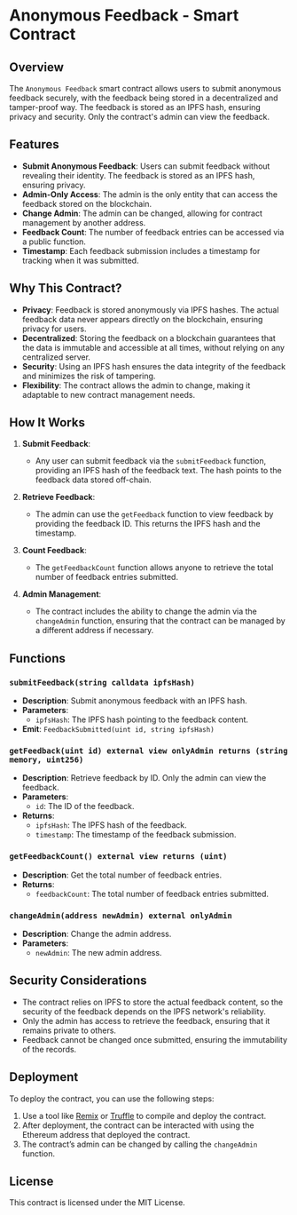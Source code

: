 # Anonymous Feedback - Smart Contract

## Overview

The `Anonymous Feedback` smart contract allows users to submit anonymous feedback securely, with the feedback being stored in a decentralized and tamper-proof way. The feedback is stored as an IPFS hash, ensuring privacy and security. Only the contract's admin can view the feedback.

## Features

- **Submit Anonymous Feedback**: Users can submit feedback without revealing their identity. The feedback is stored as an IPFS hash, ensuring privacy.
- **Admin-Only Access**: The admin is the only entity that can access the feedback stored on the blockchain.
- **Change Admin**: The admin can be changed, allowing for contract management by another address.
- **Feedback Count**: The number of feedback entries can be accessed via a public function.
- **Timestamp**: Each feedback submission includes a timestamp for tracking when it was submitted.

## Why This Contract?

- **Privacy**: Feedback is stored anonymously via IPFS hashes. The actual feedback data never appears directly on the blockchain, ensuring privacy for users.
- **Decentralized**: Storing the feedback on a blockchain guarantees that the data is immutable and accessible at all times, without relying on any centralized server.
- **Security**: Using an IPFS hash ensures the data integrity of the feedback and minimizes the risk of tampering.
- **Flexibility**: The contract allows the admin to change, making it adaptable to new contract management needs.

## How It Works

1. **Submit Feedback**:
   - Any user can submit feedback via the `submitFeedback` function, providing an IPFS hash of the feedback text. The hash points to the feedback data stored off-chain.
2. **Retrieve Feedback**:
   - The admin can use the `getFeedback` function to view feedback by providing the feedback ID. This returns the IPFS hash and the timestamp.
3. **Count Feedback**:

   - The `getFeedbackCount` function allows anyone to retrieve the total number of feedback entries submitted.

4. **Admin Management**:
   - The contract includes the ability to change the admin via the `changeAdmin` function, ensuring that the contract can be managed by a different address if necessary.

## Functions

### `submitFeedback(string calldata ipfsHash)`

- **Description**: Submit anonymous feedback with an IPFS hash.
- **Parameters**:
  - `ipfsHash`: The IPFS hash pointing to the feedback content.
- **Emit**: `FeedbackSubmitted(uint id, string ipfsHash)`

### `getFeedback(uint id) external view onlyAdmin returns (string memory, uint256)`

- **Description**: Retrieve feedback by ID. Only the admin can view the feedback.
- **Parameters**:
  - `id`: The ID of the feedback.
- **Returns**:
  - `ipfsHash`: The IPFS hash of the feedback.
  - `timestamp`: The timestamp of the feedback submission.

### `getFeedbackCount() external view returns (uint)`

- **Description**: Get the total number of feedback entries.
- **Returns**:
  - `feedbackCount`: The total number of feedback entries submitted.

### `changeAdmin(address newAdmin) external onlyAdmin`

- **Description**: Change the admin address.
- **Parameters**:
  - `newAdmin`: The new admin address.

## Security Considerations

- The contract relies on IPFS to store the actual feedback content, so the security of the feedback depends on the IPFS network's reliability.
- Only the admin has access to retrieve the feedback, ensuring that it remains private to others.
- Feedback cannot be changed once submitted, ensuring the immutability of the records.

## Deployment

To deploy the contract, you can use the following steps:

1. Use a tool like [Remix](https://remix.ethereum.org/) or [Truffle](https://www.trufflesuite.com/truffle) to compile and deploy the contract.
2. After deployment, the contract can be interacted with using the Ethereum address that deployed the contract.
3. The contract’s admin can be changed by calling the `changeAdmin` function.

## License

This contract is licensed under the MIT License.
